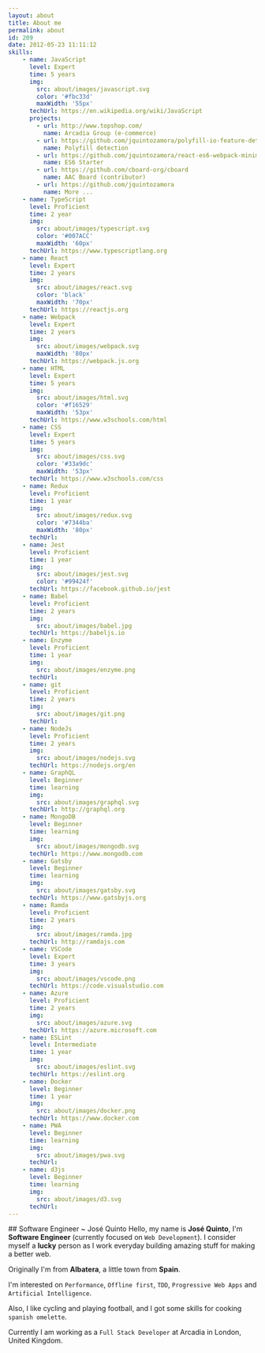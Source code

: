 ```yaml
---
layout: about
title: About me
permalink: about
id: 209
date: 2012-05-23 11:11:12
skills:
    - name: JavaScript
      level: Expert
      time: 5 years
      img:
        src: about/images/javascript.svg
        color: '#fbc33d'
        maxWidth: '55px'
      techUrl: https://en.wikipedia.org/wiki/JavaScript
      projects:
        - url: http://www.topshop.com/
          name: Arcadia Group (e-commerce)
        - url: https://github.com/jquintozamora/polyfill-io-feature-detection
          name: Polyfill detection 
        - url: https://github.com/jquintozamora/react-es6-webpack-minimal-starter-template
          name: ES6 Starter
        - url: https://github.com/cboard-org/cboard
          name: AAC Board (contributor)
        - url: https://github.com/jquintozamora
          name: More ...
    - name: TypeScript
      level: Proficient
      time: 2 year
      img:
        src: about/images/typescript.svg
        color: '#007ACC'
        maxWidth: '60px'
      techUrl: https://www.typescriptlang.org
    - name: React
      level: Expert
      time: 2 years
      img:
        src: about/images/react.svg
        color: 'black'
        maxWidth: '70px'
      techUrl: https://reactjs.org
    - name: Webpack
      level: Expert
      time: 2 years
      img:
        src: about/images/webpack.svg
        maxWidth: '80px'
      techUrl: https://webpack.js.org
    - name: HTML
      level: Expert
      time: 5 years
      img:
        src: about/images/html.svg
        color: '#f16529'
        maxWidth: '53px'
      techUrl: https://www.w3schools.com/html
    - name: CSS
      level: Expert
      time: 5 years
      img:
        src: about/images/css.svg
        color: '#33a9dc'
        maxWidth: '53px'
      techUrl: https://www.w3schools.com/css
    - name: Redux
      level: Proficient
      time: 1 year
      img:
        src: about/images/redux.svg
        color: '#7344ba'
        maxWidth: '80px'
      techUrl: 
    - name: Jest
      level: Proficient
      time: 1 year
      img: 
        src: about/images/jest.svg
        color: '#99424f'
      techUrl: https://facebook.github.io/jest
    - name: Babel
      level: Proficient
      time: 2 years
      img:
        src: about/images/babel.jpg
      techUrl: https://babeljs.io
    - name: Enzyme
      level: Proficient
      time: 1 year
      img:
        src: about/images/enzyme.png
      techUrl: 
    - name: git
      level: Proficient
      time: 2 years
      img:
        src: about/images/git.png
      techUrl: 
    - name: NodeJs
      level: Proficient
      time: 2 years
      img: 
        src: about/images/nodejs.svg
      techUrl: https://nodejs.org/en
    - name: GraphQL
      level: Beginner
      time: learning
      img:
        src: about/images/graphql.svg
      techUrl: http://graphql.org
    - name: MongoDB
      level: Beginner
      time: learning
      img:
        src: about/images/mongodb.svg
      techUrl: https://www.mongodb.com
    - name: Gatsby
      level: Beginner
      time: learning
      img:
        src: about/images/gatsby.svg
      techUrl: https://www.gatsbyjs.org
    - name: Ramda
      level: Proficient
      time: 2 years
      img:
        src: about/images/ramda.jpg
      techUrl: http://ramdajs.com
    - name: VSCode
      level: Expert
      time: 3 years
      img:
        src: about/images/vscode.png
      techUrl: https://code.visualstudio.com
    - name: Azure
      level: Proficient
      time: 2 years
      img:
        src: about/images/azure.svg
      techUrl: https://azure.microsoft.com
    - name: ESLint
      level: Intermediate
      time: 1 year
      img:
        src: about/images/eslint.svg
      techUrl: https://eslint.org
    - name: Docker
      level: Beginner
      time: 1 year
      img:
        src: about/images/docker.png
      techUrl: https://www.docker.com
    - name: PWA
      level: Beginner
      time: learning
      img:
        src: about/images/pwa.svg
      techUrl: 
    - name: d3js
      level: Beginner
      time: learning
      img:
        src: about/images/d3.svg
      techUrl: 
---
```


## Software Engineer ~ José Quinto
Hello, my name is **José Quinto**, I'm **Software Engineer** (currently focused on `Web Development`). I consider myself a **lucky** person as I work everyday building amazing stuff for making a better web. 

Originally I'm from **Albatera**, a little town from **Spain**.

I'm interested on `Performance`, `Offline first`, `TDD`, `Progressive Web Apps` and `Artificial Intelligence`.

Also, I like cycling and playing football, and I got some skills for cooking `spanish omelette`.
  
Currently I am working as a `Full Stack Developer` at Arcadia in London, United Kingdom.

